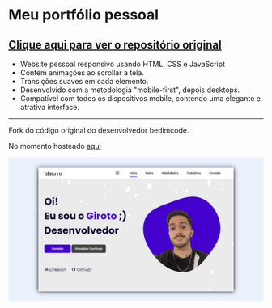 # Meu portfólio pessoal
## [Clique aqui para ver o repositório original](https://github.com/bedimcode/portfolio-responsive-complete)

- Website pessoal responsivo usando HTML, CSS e JavaScript
- Contém animações ao scrollar a tela.
- Transições suaves em cada elemento.
- Desenvolvido com a metodologia "mobile-first", depois desktops.
- Compatível com todos os dispositivos mobile, contendo uma elegante e atrativa interface.

__________________________________________________________________________________________

Fork do código original do desenvolvedor bedimcode.

No momento hosteado [aqui](https://giroto.netlify.app)

![preview img](/preview.png)


